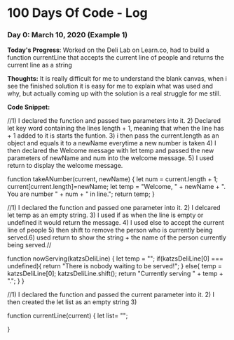 # 100 Days Of Code - Log

### Day 0: March 10, 2020 (Example 1)

**Today's Progress**: Worked on the Deli Lab on Learn.co, had to build a function currentLine that accepts the current line of people and returns the current line as a string

**Thoughts:** It is really difficult for me to understand the blank canvas, when i see the finished solution it is easy for me to explain what was used and why, but actually coming up with the solution is a real struggle for me still.

**Code Snippet:** 

//1) I declared the function and passed two parameters into it. 2) Declared let key word containing the lines length + 1, meaning that when the line has + 1 added to it is starts the funtion. 3) i then pass the current.length as an object and equals it to a newName everytime a new number is taken 4) I then declared the Welcome message with let temp and passed the new parameters of newName and num into the welcome message. 5) I used return to display the welcome message.

function takeANumber(current, newName) {
  let num = current.length + 1;
  current[current.length]=newName;
  let temp = "Welcome, " + newName + ". You are number " + num + " in line.";
  return temp;
}

//1) I declared the function and passed one parameter into it. 2) I delcared let temp as an empty string. 3) I used if as when the line is empty or undefined it would return the message. 4) I used else to accept the current line of people 5) then shift to remove the person who is currently being served.6) used return to show the string + the name of the person currently being served.//

function nowServing(katzsDeliLine) {
  let temp = "";
  if(katzsDeliLine[0] === undefined){
    return "There is nobody waiting to be served!";
    }
  else{
    temp = katzsDeliLine[0];
    katzsDeliLine.shift();
    return "Currently serving " + temp + ".";
  }
}

//1) I declared the function and passed the current parameter into it. 2) I then created the let list as an empty string 3)

function currentLine(current) {
  let list= "";
  
}

